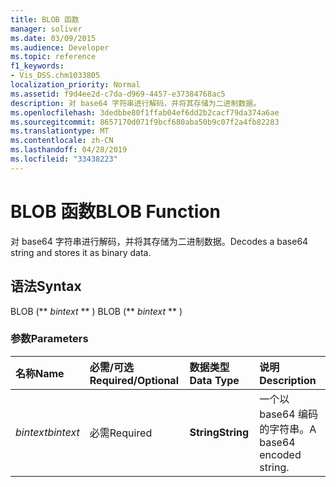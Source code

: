 ```yaml
---
title: BLOB 函数
manager: soliver
ms.date: 03/09/2015
ms.audience: Developer
ms.topic: reference
f1_keywords:
- Vis_DSS.chm1033805
localization_priority: Normal
ms.assetid: f9d4ee2d-c7da-d969-4457-e37384768ac5
description: 对 base64 字符串进行解码，并将其存储为二进制数据。
ms.openlocfilehash: 3dedbbe80f1ffab04ef6dd2b2cacf79da374a6ae
ms.sourcegitcommit: 8657170d071f9bcf680aba50b9c07f2a4fb82283
ms.translationtype: MT
ms.contentlocale: zh-CN
ms.lasthandoff: 04/28/2019
ms.locfileid: "33438223"
---
```

# <a name="blob-function"></a><span data-ttu-id="6cb49-103">BLOB 函数</span><span class="sxs-lookup"><span data-stu-id="6cb49-103">BLOB Function</span></span>

<span data-ttu-id="6cb49-104">对 base64 字符串进行解码，并将其存储为二进制数据。</span><span class="sxs-lookup"><span data-stu-id="6cb49-104">Decodes a base64 string and stores it as binary data.</span></span> 
  
## <a name="syntax"></a><span data-ttu-id="6cb49-105">语法</span><span class="sxs-lookup"><span data-stu-id="6cb49-105">Syntax</span></span>

<span data-ttu-id="6cb49-106">BLOB (\*\* *bintext* \*\* ) </span><span class="sxs-lookup"><span data-stu-id="6cb49-106">BLOB (\*\* *bintext* \*\* )</span></span> 
  
### <a name="parameters"></a><span data-ttu-id="6cb49-107">参数</span><span class="sxs-lookup"><span data-stu-id="6cb49-107">Parameters</span></span>

|<span data-ttu-id="6cb49-108">**名称**</span><span class="sxs-lookup"><span data-stu-id="6cb49-108">**Name**</span></span>|<span data-ttu-id="6cb49-109">**必需/可选**</span><span class="sxs-lookup"><span data-stu-id="6cb49-109">**Required/Optional**</span></span>|<span data-ttu-id="6cb49-110">**数据类型**</span><span class="sxs-lookup"><span data-stu-id="6cb49-110">**Data Type**</span></span>|<span data-ttu-id="6cb49-111">**说明**</span><span class="sxs-lookup"><span data-stu-id="6cb49-111">**Description**</span></span>|
|:-----|:-----|:-----|:-----|
| <span data-ttu-id="6cb49-112">_bintext_</span><span class="sxs-lookup"><span data-stu-id="6cb49-112">_bintext_</span></span> <br/> |<span data-ttu-id="6cb49-113">必需</span><span class="sxs-lookup"><span data-stu-id="6cb49-113">Required</span></span>  <br/> |<span data-ttu-id="6cb49-114">**String**</span><span class="sxs-lookup"><span data-stu-id="6cb49-114">**String**</span></span> <br/> | <span data-ttu-id="6cb49-115">一个以 base64 编码的字符串。</span><span class="sxs-lookup"><span data-stu-id="6cb49-115">A base64 encoded string.</span></span>  <br/> |
   

